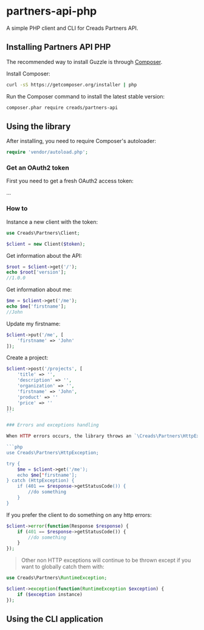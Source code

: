 # partners-api-php

A simple PHP client and CLI for Creads Partners API.

## Installing Partners API PHP

The recommended way to install Guzzle is through
[Composer](http://getcomposer.org).

Install Composer:

```bash
curl -sS https://getcomposer.org/installer | php
```

Run the Composer command to install the latest stable version:

```bash
composer.phar require creads/partners-api
```

## Using the library

After installing, you need to require Composer's autoloader:

```php
require 'vendor/autoload.php';
```

### Get an OAuth2 token

First you need to get a fresh OAuth2 access token:

...
 
###  How to

Instance a new client with the token:

```php
use Creads\Partners\Client;

$client = new Client($token);
```

Get information about the API:

```php
$root = $client->get('/');
echo $root['version'];
//1.0.0
```

Get information about me:

```php
$me = $client->get('/me');
echo $me['firstname'];
//John
```

Update my firstname:

```php
$client->put('/me', [
    'firstname' => 'John'
]);
```

Create a project:

```php
$client->post('/projects', [
	'title' => '',
	'description' => '',
	'organization' => '',
    'firstname' => 'John',
    'product' => ''
    'price' => ''
]);
``

### Errors and exceptions handling

When HTTP errors occurs, the library throws an `\Creads\Partners\HttpException` object:

```php
use Creads\Partners\HttpException;

try {
	$me = $client->get('/me');
	echo $me['firstname'];
} catch (HttpException) {
    if (401 == $response->getStatusCode()) {
        //do something
    }
}
```

If you prefer the client to do something on any http errors:

```php
$client->error(function(Response $response) {
    if (401 == $response->getStatusCode()) {
        //do something
    }
});
```

> Other non HTTP exceptions will continue to be thrown except if you want to globally catch them with:

```php
use Creads\Partners\RuntimeException;

$client->exception(function(RuntimeException $exception) {
	if ($exception instance)
});
```

## Using the CLI application